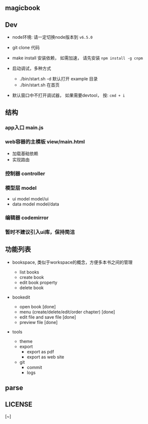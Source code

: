 ## magicbook

## Dev

* node环境:  请一定切换node版本到 `v6.5.0`
* git clone 代码
* make install  安装依赖， 如需加速， 请先安装 `npm install -g cnpm`
* 启动调试，多种方式
  * ./bin/start.sh -d 默认打开 example 目录
  * ./bin/start.sh 在首页

* 默认窗口中不打开调试器， 如果需要devtool， 按:  `cmd + i`

## 结构

###  app入口 main.js


### web容器的主模板 view/main.html

  * 加载基础依赖
  * 实现路由

### 控制器 controller

### 模型层 model

  * ui model  model/ui
  * data model model/data

### 编辑器  codemirror

### 暂时不建议引入ui库，保持简洁

## 功能列表

  * bookspace, 类似于workspace的概念，方便多本书之间的管理
    * list books
    * create book
    * edit book property
    * delete book

  * bookedit
    * open book  [done]
    * menu (create/delete/edit/order chapter)  [done]
    * edit file and save file  [done]
    * preview file [done]

  * tools
    * theme
    * export
      * export as pdf
      * export as web site
    * git
      * commit
      * logs

## parse

## LICENSE

[~]